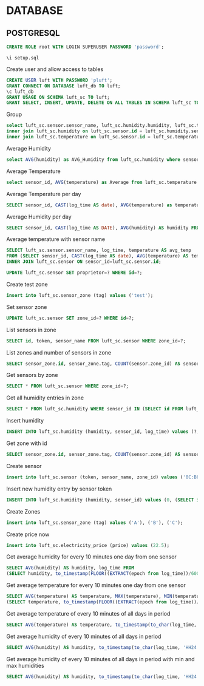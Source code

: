 # DATABASE

## POSTGRESQL

```SQL
CREATE ROLE root WITH LOGIN SUPERUSER PASSWORD 'password';
```
```POSTGRESQL
\i setup.sql
```

Create user and allow access to tables
```SQL
CREATE USER luft WITH PASSWORD 'pluft';
GRANT CONNECT ON DATABASE luft_db TO luft;
\c luft_db
GRANT USAGE ON SCHEMA luft_sc TO luft;
GRANT SELECT, INSERT, UPDATE, DELETE ON ALL TABLES IN SCHEMA luft_sc TO luft;
```

Group 
```SQL
select luft_sc.sensor.sensor_name, luft_sc.humidity.humidity, luft_sc.temperature.temperature, luft_sc.humidity.log_time from luft_sc.sensor 
inner join luft_sc.humidity on luft_sc.sensor.id = luft_sc.humidity.sensor_id 
inner join luft_sc.temperature on luft_sc.sensor.id = luft_sc.temperature.sensor_id;
```

Average Humidity
```SQL
select AVG(humidity) as AVG_Humidity from luft_sc.humidity where sensor_id=1;
```

Average Temperature
```SQL
select sensor_id, AVG(temperature) as Average from luft_sc.temperature group by sensor_id;
```

Average Temperature per day
```SQL
SELECT sensor_id, CAST(log_time AS date), AVG(temperature) as temperature FROM luft_sc.temperature where sensor_id=1 GROUP BY sensor_id, CAST(log_time as date);
```

Average Humidity per day
```SQL
SELECT sensor_id, CAST(log_time AS DATE), AVG(humidity) AS humidity FROM luft_sc.humidity WHERE sensor_id=1 GROUP BY sensor_id, CAST(log_time AS DATE);
```

Average temperature with sensor name
```SQL
SELECT luft_sc.sensor.sensor_name, log_time, temperature AS avg_temp 
FROM (SELECT sensor_id, CAST(log_time AS date), AVG(temperature) AS temperature FROM luft_sc.temperature WHERE sensor_id=1 GROUP BY sensor_id, CAST(log_time AS DATE)) AS _
INNER JOIN luft_sc.sensor ON sensor_id=luft_sc.sensor.id;
```

```SQL
UPDATE luft_sc.sensor SET proprietor=? WHERE id=?;
```

Create test zone
```SQL
insert into luft_sc.sensor_zone (tag) values ('test');
```

Set sensor zone
```SQL
UPDATE luft_sc.sensor SET zone_id=? WHERE id=?;
```

List sensors in zone
```SQL
SELECT id, token, sensor_name FROM luft_sc.sensor WHERE zone_id=?;
```

List zones and number of sensors in zone
```SQL
SELECT sensor_zone.id, sensor_zone.tag, COUNT(sensor.zone_id) AS sensor_count FROM sensor_zone LEFT JOIN sensor ON sensor_zone.id = sensor.zone_id GROUP BY sensor_zone.id, sensor_zone.tag;
```

Get sensors by zone
```SQL
SELECT * FROM luft_sc.sensor WHERE zone_id=?;
```

Get all humidity entries in zone
```SQL
SELECT * FROM luft_sc.humidity WHERE sensor_id IN (SELECT id FROM luft_sc.sensor WHERE zone_id=?) ORDER BY log_time DESC LIMIT 1;
```

Insert humidity
```SQL
INSERT INTO luft_sc.humidity (humidity, sensor_id, log_time) values (?, SELECT id FROM (SELECT id FROM luft_sc.sensor WHERE token=?), ?);
```

Get zone with id
```SQL
SELECT sensor_zone.id, sensor_zone.tag, COUNT(sensor.zone_id) AS sensor_count FROM luft_sc.sensor_zone LEFT JOIN luft_sc.sensor ON sensor_zone.id = sensor.zone_id WHERE sensor_zone.id=? GROUP BY sensor_zone.id, sensor_zone.tag ORDER BY sensor_count DESC;
```

Create sensor
```SQL
insert into luft_sc.sensor (token, sensor_name, zone_id) values ('0C:B8:15:D2:14:BC', 'esp32_TH', 1);
```

Insert new humidity entry by sensor token
```SQL
INSERT INTO luft_sc.humidity (humidity, sensor_id) values (0, (SELECT id FROM luft_sc.sensor WHERE token='0C:B8:15:D2:14:BC'));
```

Create Zones
```SQL
insert into luft_sc.sensor_zone (tag) values ('A'), ('B'), ('C');
```

Create price now
```SQL
insert into luft_sc.electricity_price (price) values (22.5);
```

Get average humidity for every 10 minutes one day from one sensor
```SQL
SELECT AVG(humidity) AS humidity, log_time FROM 
(SELECT humidity, to_timestamp(FLOOR((EXTRACT(epoch from log_time))/600)*600) AS log_time FROM luft_sc.humidity WHERE sensor_id=4 AND CAST(log_time AS DATE)='2022-05-15' GROUP BY log_time, humidity ORDER BY log_time DESC) AS ten_minute_logs GROUP BY log_time ORDER BY log_time DESC;
```

Get average temperature for every 10 minutes one day from one sensor
```SQL
SELECT AVG(temperature) AS temperature, MAX(temperature), MIN(temperature), log_time FROM 
(SELECT temperature, to_timestamp(FLOOR((EXTRACT(epoch from log_time))/600)*600) AS log_time FROM luft_sc.temperature WHERE sensor_id=4 AND CAST(log_time AS DATE)='2022-05-15' GROUP BY log_time, temperature ORDER BY log_time DESC) AS ten_minute_logs GROUP BY log_time ORDER BY log_time DESC;
```

Get average temperature of every 10 minutes of all days in period
```SQL
SELECT AVG(temperature) AS temperature, to_timestamp(to_char(log_time, 'HH24:MI'), 'HH24:MI') AS log_time FROM (SELECT temperature, to_timestamp(FLOOR((EXTRACT(epoch FROM log_time))/600)*600) AS log_time FROM luft_sc.temperature WHERE sensor_id=4 AND CAST(log_time AS DATE) BETWEEN '2022-05-15' AND '2022-05-15' GROUP BY log_time, temperature ORDER BY log_time DESC) AS ten_minute_logs GROUP BY log_time ORDER BY log_time DESC;
```

Get average humidity of every 10 minutes of all days in period
```SQL
SELECT AVG(humidity) AS humidity, to_timestamp(to_char(log_time, 'HH24:MI'), 'HH24:MI') AS log_time FROM (SELECT humidity, to_timestamp(FLOOR((EXTRACT(epoch FROM log_time))/600)*600) AS log_time FROM luft_sc.humidity WHERE sensor_id=? AND CAST(log_time AS DATE) BETWEEN ? AND ? GROUP BY log_time, humidity ORDER BY log_time DESC) AS ten_minute_logs GROUP BY log_time ORDER BY log_time DESC;
```

Get average humidity of every 10 minutes of all days in period with min and max humidities
```SQL
SELECT AVG(humidity) AS humidity, to_timestamp(to_char(log_time, 'HH24:MI'), 'HH24:MI') AS log_time, MIN(humidity), MAX(humidity) FROM (SELECT humidity, to_timestamp(FLOOR((EXTRACT(epoch FROM log_time))/600)*600) AS log_time FROM luft_sc.humidity WHERE sensor_id=? AND CAST(log_time AS DATE) BETWEEN ? AND ? GROUP BY log_time, humidity ORDER BY log_time DESC) AS ten_minute_logs GROUP BY log_time ORDER BY log_time DESC;
```